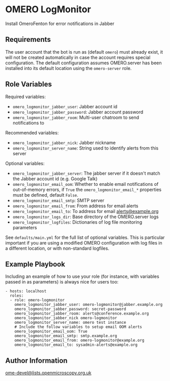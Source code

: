OMERO LogMonitor
================

Install OmeroFenton for error notifications in Jabber


Requirements
------------

The user account that the bot is run as (default `omero`) must already exist, it will not be created automatically in case the account requires special configuration.
The default configuration assumes OMERO.server has been installed into its default location using the `omero-server` role.


Role Variables
--------------

Required variables:

- `omero_logmonitor_jabber_user`: Jabber account id
- `omero_logmonitor_jabber_password`: Jabber account password
- `omero_logmonitor_jabber_room`: Multi-user chatroom to send notifications to

Recommended variables:

- `omero_logmonitor_jabber_nick`: Jabber nickname
- `omero_logmonitor_server_name`: String used to identify alerts from this server

Optional variables:

- `omero_logmonitor_jabber_server`: The jabber server if it doesn't match the Jabber account id (e.g. Google Talk)
- `omero_logmonitor_email_oom`: Whether to enable email notifications of out-of-memory errors, if `True` the `omero_logmonitor_email_*` properties must be defined, default `False`.
- `omero_logmonitor_email_smtp`: SMTP server
- `omero_logmonitor_email_from`: From address for email alerts
- `omero_logmonitor_email_to`: To address for email alerts@example.org
- `omero_logmonitor_logs_dir`: Base directory of the OMERO.server logs
- `omero_logmonitor_logfiles`: Dictionaries of log file monitoring parameters

See `defaults/main.yml` for the full list of optional variables.
This is particular important if you are using a modified OMERO configuration with log files in a different location, or with non-standard logfiles.


Example Playbook
----------------

Including an example of how to use your role (for instance, with variables passed in as parameters) is always nice for users too:

    - hosts: localhost
      roles:
      - role: omero-logmonitor
        omero_logmonitor_jabber_user: omero-logmonitor@jabber.example.org
        omero_logmonitor_jabber_password: secret-password
        omero_logmonitor_jabber_room: alerts@conference.example.org
        omero_logmonitor_jabber_nick omero-logmonitor
        omero_logmonitor_server_name: omero test instance
        # Include the follow variables to setup email OOM alerts
        omero_logmonitor_email_oom: True
        omero_logmonitor_email_smtp: smtp.example.org
        omero_logmonitor_email_from: omero-logmonitor@example.org
        omero_logmonitor_email_to: sysadmin-alerts@example.org


Author Information
------------------

ome-devel@lists.openmicroscopy.org.uk
